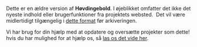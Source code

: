 Dette er en ældre version af **Høvdingebold**. I øjeblikket omfatter det ikke det nyeste indhold eller brugerfunktioner fra projektets websted.  Det vil være midlertidigt tilgængelig i [dette format](images/Dodgeball.pdf) før arkiveringen. 

Vi har brug for din hjælp med at opdatere og oversætte projekter som dette! hvis du har mulighed for at hjælp os, så [las os det vide her](https://rpf.io/translators).